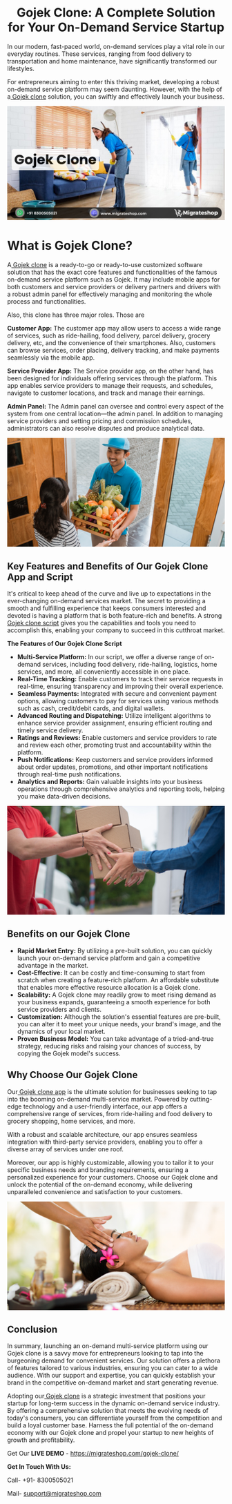 <h1 align="center">Gojek Clone: A Complete Solution for Your On-Demand Service Startup</h1>

In our modern, fast-paced world, on-demand services play a vital role in our everyday routines. These services, ranging from food delivery to transportation and home maintenance, have significantly transformed our lifestyles.

 For entrepreneurs aiming to enter this thriving market, developing a robust on-demand service platform may seem daunting. However, with the help of a[ Gojek clone](https://migrateshop.com/gojek-clone/) solution, you can swiftly and effectively launch your business.

<div class="Box-sc-g0xbh4-0 iIZCet"><img alt=“gojrekclone.png" src="https://github.com/migrateshop/gojek-clone/blob/main/images/gojek-clone-sangvish.png" data-hpc="true" class="Box-sc-g0xbh4-0 kzRgrI"></div> 

# What is Gojek Clone?
A[ Gojek clone](https://migrateshop.com/gojek-clone/) is a ready-to-go or ready-to-use customized software solution that has the exact core features and functionalities of the famous on-demand service platform such as Gojek. It may include mobile apps for both customers and service providers or delivery partners and drivers with a robust admin panel for effectively managing and monitoring the whole process and functionalities.

Also, this clone has three major roles. Those are

**Customer App:**  The customer app may allow users to access a wide range of services, such as ride-hailing, food delivery, parcel delivery, grocery delivery, etc, and the convenience of their smartphones. 
Also, customers can browse services, order placing, delivery tracking, and make payments seamlessly via the mobile app.

**Service Provider App:** The Service provider app, on the other hand, has been designed for individuals offering services through the platform. This app enables service providers to manage their requests, and schedules, navigate to customer locations, and track and manage their earnings.

**Admin Panel:** The Admin panel can oversee and control every aspect of the system from one central location—the admin panel. In addition to managing service providers and setting pricing and commission schedules, administrators can also resolve disputes and produce analytical data.

<div class="Box-sc-g0xbh4-0 iIZCet"><img alt=“gojrekclone.png" src="https://github.com/migrateshop/gojek-clone/blob/main/images/gojek-clone.png" data-hpc="true" class="Box-sc-g0xbh4-0 kzRgrI"></div> 

## Key Features and Benefits of Our Gojek Clone App and Script 
It's critical to keep ahead of the curve and live up to expectations in the ever-changing on-demand services market. The secret to providing a smooth and fulfilling experience that keeps consumers interested and devoted is having a platform that is both feature-rich and benefits.
A strong[ Gojek clone script](https://migrateshop.com/gojek-clone/) gives you the capabilities and tools you need to accomplish this, enabling your company to succeed in this cutthroat market.

**The Features of Our Gojek Clone Script**
* **Multi-Service Platform:** In our script, we offer a diverse range of on-demand services, including food delivery, ride-hailing, logistics, home services, and more, all conveniently accessible in one place.
* **Real-Time Tracking:** Enable customers to track their service requests in real-time, ensuring transparency and improving their overall experience.
* **Seamless Payments:** Integrated with secure and convenient payment options, allowing customers to pay for services using various methods such as cash, credit/debit cards, and digital wallets.
* **Advanced Routing and Dispatching:** Utilize intelligent algorithms to enhance service provider assignment, ensuring efficient routing and timely service delivery.
* **Ratings and Reviews:** Enable customers and service providers to rate and review each other, promoting trust and accountability within the platform.
* **Push Notifications:** Keep customers and service providers informed about order updates, promotions, and other important notifications through real-time push notifications.
* **Analytics and Reports:** Gain valuable insights into your business operations through comprehensive analytics and reporting tools, helping you make data-driven decisions.

<div class="Box-sc-g0xbh4-0 iIZCet"><img alt=“gojrekclone.png" src="https://github.com/migrateshop/gojek-clone/blob/main/images/gojek-clone-script.png" data-hpc="true" class="Box-sc-g0xbh4-0 kzRgrI"></div> 

## Benefits on our Gojek Clone
* **Rapid Market Entry:** By utilizing a pre-built solution, you can quickly launch your on-demand service platform and gain a competitive advantage in the market.
* **Cost-Effective:** It can be costly and time-consuming to start from scratch when creating a feature-rich platform. An affordable substitute that enables more effective resource allocation is a Gojek clone.
* **Scalability:** A Gojek clone may readily grow to meet rising demand as your business expands, guaranteeing a smooth experience for both service providers and clients.
* **Customization:** Although the solution's essential features are pre-built, you can alter it to meet your unique needs, your brand's image, and the dynamics of your local market.
* **Proven Business Model:** You can take advantage of a tried-and-true strategy, reducing risks and raising your chances of success, by copying the Gojek model's success.

## Why Choose Our Gojek Clone
Our[ Gojek clone app](https://migrateshop.com/gojek-clone/) is the ultimate solution for businesses seeking to tap into the booming on-demand multi-service market. Powered by cutting-edge technology and a user-friendly interface, our app offers a comprehensive range of services, from ride-hailing and food delivery to grocery shopping, home services, and more.

With a robust and scalable architecture, our app ensures seamless integration with third-party service providers, enabling you to offer a diverse array of services under one roof. 

Moreover, our app is highly customizable, allowing you to tailor it to your specific business needs and branding requirements, ensuring a personalized experience for your customers. Choose our Gojek clone and unlock the potential of the on-demand economy, while delivering unparalleled convenience and satisfaction to your customers.

<div class="Box-sc-g0xbh4-0 iIZCet"><img alt=“gojrekclone.png" src="https://github.com/migrateshop/gojek-clone/blob/main/images/gojek-clone-app.png" data-hpc="true" class="Box-sc-g0xbh4-0 kzRgrI"></div> 

## Conclusion
In summary, launching an on-demand multi-service platform using our Gojek clone is a savvy move for entrepreneurs looking to tap into the burgeoning demand for convenient services. Our solution offers a plethora of features tailored to various industries, ensuring you can cater to a wide audience. With our support and expertise, you can quickly establish your brand in the competitive on-demand market and start generating revenue.

Adopting our[ Gojek clone](https://migrateshop.com/gojek-clone/) is a strategic investment that positions your startup for long-term success in the dynamic on-demand service industry. By offering a comprehensive solution that meets the evolving needs of today's consumers, you can differentiate yourself from the competition and build a loyal customer base. Harness the full potential of the on-demand economy with our Gojek clone and propel your startup to new heights of growth and profitability.

Get Our **LIVE DEMO** - https://migrateshop.com/gojek-clone/ 

**Get In Touch With Us:**

Call- +91- 8300505021

Mail- [support@migrateshop.com](mailto:support@migrateshop.com)
